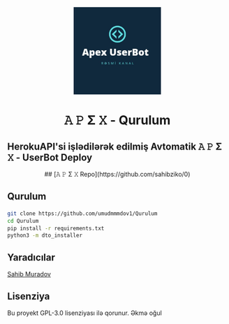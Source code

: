 <div align="center">
  <img src="https://raw.githubusercontent.com/sahibziko/apexin/master/dtologo.jpg" width="200" height="200">
  <h1>𝙰 𝙿 Σ 𝚇  -  Qurulum</h1>
</div>

## HerokuAPI'si işlədilərək edilmiş Avtomatik 𝙰 𝙿 Σ 𝚇 - UserBot Deploy

<center> ## [𝙰 𝙿 Σ 𝚇 Repo](https://github.com/sahibziko/0)</center>

## Qurulum
```sh
git clone https://github.com/umudmmmdov1/Qurulum
cd Qurulum
pip install -r requirements.txt
python3 -m dto_installer
```

## Yaradıcılar

[Sahib Muradov](https://t.me/ra7narok)



## Lisenziya
Bu proyekt GPL-3.0 lisenziyası ilə qorunur.
Əkmə oğul
